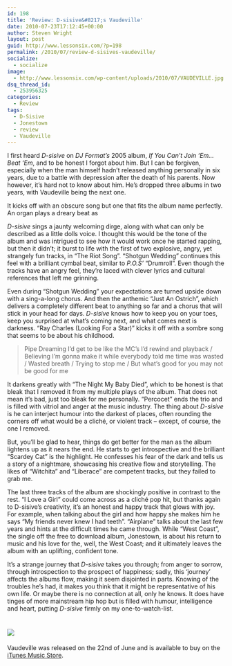 ```yaml
---
id: 198
title: 'Review: D-sisive&#8217;s Vaudeville'
date: 2010-07-23T17:12:45+00:00
author: Steven Wright
layout: post
guid: http://www.lessonsix.com/?p=198
permalink: /2010/07/review-d-sisives-vaudeville/
socialize:
  - socialize
image:
  - http://www.lessonsix.com/wp-content/uploads/2010/07/VAUDEVILLE.jpg
dsq_thread_id:
  - 253956325
categories:
  - Review
tags:
  - D-Sisive
  - Jonestown
  - review
  - Vaudeville
---
```

I first heard _D-sisive_ on _DJ Format’s_ 2005 album, _If You Can&#8217;t Join ‘Em&#8230; Beat ‘Em_, and to be honest I forgot about him. But I can be forgiven, especially when the man himself hadn’t released anything personally in six years, due to a battle with depression after the death of his parents. Now however, it’s hard not to know about him. He&#8217;s dropped three albums in two years, with Vaudeville being the next one.

<!--more-->It kicks off with an obscure song but one that fits the album name perfectly. An organ plays a dreary beat as 

_D-sisive_ sings a jaunty welcoming dirge, along with what can only be described as a little dolls voice. I thought this would be the tone of the album and was intrigued to see how it would work once he started rapping, but then it didn&#8217;t; it burst to life with the first of two explosive, angry, yet strangely fun tracks, in &#8220;The Riot Song&#8221;. &#8220;Shotgun Wedding&#8221; continues this feel with a brilliant cymbal beat, similar to _P.O.S’_ &#8220;Drumroll&#8221;. Even though the tracks have an angry feel, they’re laced with clever lyrics and cultural references that left me grinning.

Even during &#8220;Shotgun Wedding&#8221; your expectations are turned upside down with a sing-a-long chorus. And then the anthemic &#8220;Just An Ostrich&#8221;, which delivers a completely different beat to anything so far and a chorus that will stick in your head for days. _D-sisive_ knows how to keep you on your toes, keep you surprised at what’s coming next, and what comes next is darkness. &#8220;Ray Charles (Looking For a Star)&#8221; kicks it off with a sombre song that seems to be about his childhood.

> Pipe Dreaming I&#8217;d get to be like the MC&#8217;s I&#8217;d rewind and playback / Believing I&#8217;m gonna make it while everybody told me time was wasted / Wasted breath / Trying to stop me / But what&#8217;s good for you may not be good for me

It darkens greatly with &#8220;The Night My Baby Died&#8221;, which to be honest is that bleak that I removed it from my multiple plays of the album. That does not mean it’s bad, just too bleak for me personally. &#8220;Percocet&#8221; ends the trio and is filled with vitriol and anger at the music industry. The thing about _D-sisive_ is he can interject humour into the darkest of places, often rounding the corners off what would be a cliché, or violent track &#8211; except, of course, the one I removed.

<div>
  <p>
    But, you’ll be glad to hear, things do get better for the man as the album lightens up as it nears the end. He starts to get introspective and the brilliant &#8220;Scardey Cat&#8221; is the highlight. He confesses his fear of the dark and tells us a story of a nightmare, showcasing his creative flow and storytelling. The likes of &#8220;Witchita&#8221; and &#8220;Liberace&#8221; are competent tracks, but they failed to grab me.
  </p>
</div>

The last three tracks of the album are shockingly positive in contrast to the rest. &#8220;I Love a Girl&#8221; could come across as a cliché pop hit, but thanks again to D-sisive’s creativity, it’s an honest and happy track that glows with joy. For example, when talking about the girl and how happy she makes him he says “My friends never knew I had teeth”. &#8220;Airplane&#8221; talks about the last few years and hints at the difficult times he came through. While &#8220;West Coast&#8221;, the single off the free to download album, Jonestown, is about his return to music and his love for the, well, the West Coast; and it ultimately leaves the album with an uplifting, confident tone.

It’s a strange journey that _D-sisive_ takes you through; from anger to sorrow, through introspection to the prospect of happiness; sadly, this &#8216;journey&#8217; affects the albums flow, making it seem disjointed in parts. Knowing of the troubles he’s had, it makes you think that it might be representative of his own life. Or maybe there is no connection at all, only he knows. It does have tinges of more mainstream hip hop but is filled with humour, intelligence and heart, putting _D-sisive_ firmly on my one-to-watch-list.

# ![](http://www.lessonsix.com/wp-content/themes/lessonsix/images/review_three.png)

Vaudeville was released on the 22nd of June and is available to buy on the [iTunes Music Store](http://itunes.apple.com/gb/album/vaudeville/id373005437).